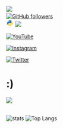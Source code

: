 ![](https://komarev.com/ghpvc/?username=MythicApex&color=blueviolet)         
[![GitHub followers](https://img.shields.io/github/followers/MythicApex.svg?style=social&label=Follow&maxAge=2592000)](https://github.com/MythicApex?tab=followers)              
<img height="20" src="https://raw.githubusercontent.com/devicons/devicon/master/icons/python/python-original.svg">
<img height="20" src="https://camo.githubusercontent.com/53f8123add493304f4088d0e7a6e301a5848d53a1dca273e2be30e392f4112fb/68747470733a2f2f626c6f672e6c656f6e68617373616e2e636f2e756b2f636f6e74656e742f696d616765732f323031392f30362f76697375616c2d73747564696f2d636f64652e737667">

[![YouTube](https://img.shields.io/badge/MythicApex-%23FF0000.svg?style=for-the-badge&logo=YouTube&logoColor=white)](https://www.youtube.com/channel/UCVuh6sJt1_EN07CmlKJnJ3g)

[![Instagram](https://img.shields.io/badge/mythicapexmusic-%23E4405F.svg?style=for-the-badge&logo=Instagram&logoColor=white)](https://www.instagram.com/mythicapexmusic/)

[![Twitter](https://img.shields.io/badge/mythicapexmusic-%231DA1F2.svg?style=for-the-badge&logo=Twitter&logoColor=white)](https://twitter.com/mythicapexmusic)

# :)
<img src="https://discord.c99.nl/widget/theme-4/806286239384469554.png">

## 
![stats](https://github-readme-stats.vercel.app/api?username=MythicApex&show_icons=true&theme=dark)
![Top Langs](https://github-readme-stats.vercel.app/api/top-langs/?username=MythicApex&layout=compact&theme=dark)<p align="center">
</p>
